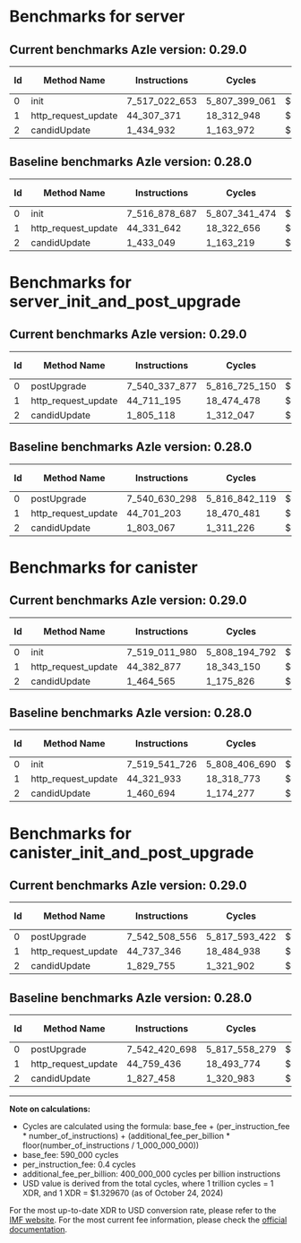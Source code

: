 # Benchmarks for server

## Current benchmarks Azle version: 0.29.0

| Id  | Method Name         | Instructions  | Cycles        | USD           | USD/Million Calls | Change                             |
| --- | ------------------- | ------------- | ------------- | ------------- | ----------------- | ---------------------------------- |
| 0   | init                | 7_517_022_653 | 5_807_399_061 | $0.0077219243 | $7_721.92         | <font color="red">+143_966</font>  |
| 1   | http_request_update | 44_307_371    | 18_312_948    | $0.0000243502 | $24.35            | <font color="green">-24_271</font> |
| 2   | candidUpdate        | 1_434_932     | 1_163_972     | $0.0000015477 | $1.54             | <font color="red">+1_883</font>    |

## Baseline benchmarks Azle version: 0.28.0

| Id  | Method Name         | Instructions  | Cycles        | USD           | USD/Million Calls |
| --- | ------------------- | ------------- | ------------- | ------------- | ----------------- |
| 0   | init                | 7_516_878_687 | 5_807_341_474 | $0.0077218477 | $7_721.84         |
| 1   | http_request_update | 44_331_642    | 18_322_656    | $0.0000243631 | $24.36            |
| 2   | candidUpdate        | 1_433_049     | 1_163_219     | $0.0000015467 | $1.54             |

# Benchmarks for server_init_and_post_upgrade

## Current benchmarks Azle version: 0.29.0

| Id  | Method Name         | Instructions  | Cycles        | USD           | USD/Million Calls | Change                              |
| --- | ------------------- | ------------- | ------------- | ------------- | ----------------- | ----------------------------------- |
| 0   | postUpgrade         | 7_540_337_877 | 5_816_725_150 | $0.0077343249 | $7_734.32         | <font color="green">-292_421</font> |
| 1   | http_request_update | 44_711_195    | 18_474_478    | $0.0000245650 | $24.56            | <font color="red">+9_992</font>     |
| 2   | candidUpdate        | 1_805_118     | 1_312_047     | $0.0000017446 | $1.74             | <font color="red">+2_051</font>     |

## Baseline benchmarks Azle version: 0.28.0

| Id  | Method Name         | Instructions  | Cycles        | USD           | USD/Million Calls |
| --- | ------------------- | ------------- | ------------- | ------------- | ----------------- |
| 0   | postUpgrade         | 7_540_630_298 | 5_816_842_119 | $0.0077344805 | $7_734.48         |
| 1   | http_request_update | 44_701_203    | 18_470_481    | $0.0000245596 | $24.55            |
| 2   | candidUpdate        | 1_803_067     | 1_311_226     | $0.0000017435 | $1.74             |

# Benchmarks for canister

## Current benchmarks Azle version: 0.29.0

| Id  | Method Name         | Instructions  | Cycles        | USD           | USD/Million Calls | Change                              |
| --- | ------------------- | ------------- | ------------- | ------------- | ----------------- | ----------------------------------- |
| 0   | init                | 7_519_011_980 | 5_808_194_792 | $0.0077229824 | $7_722.98         | <font color="green">-529_746</font> |
| 1   | http_request_update | 44_382_877    | 18_343_150    | $0.0000243903 | $24.39            | <font color="red">+60_944</font>    |
| 2   | candidUpdate        | 1_464_565     | 1_175_826     | $0.0000015635 | $1.56             | <font color="red">+3_871</font>     |

## Baseline benchmarks Azle version: 0.28.0

| Id  | Method Name         | Instructions  | Cycles        | USD           | USD/Million Calls |
| --- | ------------------- | ------------- | ------------- | ------------- | ----------------- |
| 0   | init                | 7_519_541_726 | 5_808_406_690 | $0.0077232641 | $7_723.26         |
| 1   | http_request_update | 44_321_933    | 18_318_773    | $0.0000243579 | $24.35            |
| 2   | candidUpdate        | 1_460_694     | 1_174_277     | $0.0000015614 | $1.56             |

# Benchmarks for canister_init_and_post_upgrade

## Current benchmarks Azle version: 0.29.0

| Id  | Method Name         | Instructions  | Cycles        | USD           | USD/Million Calls | Change                             |
| --- | ------------------- | ------------- | ------------- | ------------- | ----------------- | ---------------------------------- |
| 0   | postUpgrade         | 7_542_508_556 | 5_817_593_422 | $0.0077354794 | $7_735.47         | <font color="red">+87_858</font>   |
| 1   | http_request_update | 44_737_346    | 18_484_938    | $0.0000245789 | $24.57            | <font color="green">-22_090</font> |
| 2   | candidUpdate        | 1_829_755     | 1_321_902     | $0.0000017577 | $1.75             | <font color="red">+2_297</font>    |

## Baseline benchmarks Azle version: 0.28.0

| Id  | Method Name         | Instructions  | Cycles        | USD           | USD/Million Calls |
| --- | ------------------- | ------------- | ------------- | ------------- | ----------------- |
| 0   | postUpgrade         | 7_542_420_698 | 5_817_558_279 | $0.0077354327 | $7_735.43         |
| 1   | http_request_update | 44_759_436    | 18_493_774    | $0.0000245906 | $24.59            |
| 2   | candidUpdate        | 1_827_458     | 1_320_983     | $0.0000017565 | $1.75             |

---

**Note on calculations:**

- Cycles are calculated using the formula: base_fee + (per_instruction_fee \* number_of_instructions) + (additional_fee_per_billion \* floor(number_of_instructions / 1_000_000_000))
- base_fee: 590_000 cycles
- per_instruction_fee: 0.4 cycles
- additional_fee_per_billion: 400_000_000 cycles per billion instructions
- USD value is derived from the total cycles, where 1 trillion cycles = 1 XDR, and 1 XDR = $1.329670 (as of October 24, 2024)

For the most up-to-date XDR to USD conversion rate, please refer to the [IMF website](https://www.imf.org/external/np/fin/data/rms_sdrv.aspx).
For the most current fee information, please check the [official documentation](https://internetcomputer.org/docs/current/developer-docs/gas-cost#execution).
